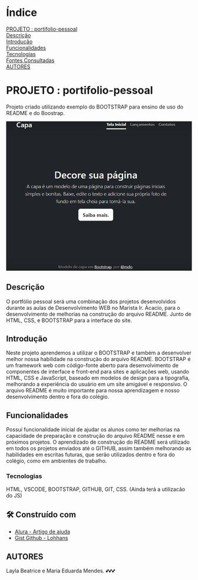 # Índice
[PROJETO : portifolio-pessoal](#projeto--portifolio-pessoal)  
[Descrição](#descri%C3%A7%C3%A3o)  
[Introdução](#introdu%C3%A7%C3%A3o)  
[Funcionalidades](#funcionalidades)  
[Tecnologias](#tecnologias)  
[Fontes Consultadas](#fontes-consultadas)  
[AUTORES](#autores)  

# PROJETO : portifolio-pessoal

Projeto criado utilizando exemplo do BOOTSTRAP para ensino de uso do README e do Boostrap.

![Capa do projeto](img/capa.png)

## Descrição

O portfólio pessoal será uma combinação dos projetos desenvolvidos durante as aulas de Desenvolvimento WEB no Marista Ir. Ácacio, para o desenvolvimento de melhorias na construção do arquivo README. Junto de HTML, CSS, e BOOTSTRAP para a interface do site.

## Introdução

Neste projeto aprendemos a utilizar o BOOTSTRAP e também a desenvolver melhor nossa habilidade na construção do arquivo README. BOOTSTRAP é um framework web com código-fonte aberto para desenvolvimento de componentes de interface e front-end para sites e aplicações web, usando HTML, CSS e JavaScript, baseado em modelos de design para a tipografia, melhorando a experiência do usuário em um site amigável e responsivo. O arquivo README é muito importante para nossa aprendizagem e nosso desenvolvimento dentro e fora do colégio.

## Funcionalidades

Possuí funcionalidade inicial de ajudar os alunos como ter melhorias na capacidade de preparação e construção do arquivo README nesse e em próximos projetos.
O aprendizado de construção do README será utilizado em todos os projetos enviados até o GITHUB, assim também melhorando as habilidades em escritas futuras, que serão utilizados dentro e fora do colégio, como em ambientes de trabalho.

### Tecnologias

HTML, VSCODE, BOOTSTRAP, GITHUB, GIT, CSS. (Ainda terá a utilizacão do JS)

## 🛠️ Construído com

* [Alura - Artigo de ajuda](https://www.alura.com.br/artigos/escrever-bom-readme)
* [Gist Github - Lohhans](https://gist.github.com/lohhans/f8da0b147550df3f96914d3797e9fb89) 

## AUTORES

Layla Beatrice e Maria Eduarda Mendes. 💕💕💕

